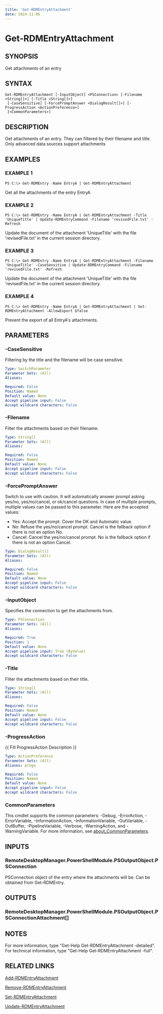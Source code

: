 ```yaml
---
title: 'Get-RDMEntryAttachment'
date: 2024-11-06
---
```



# Get-RDMEntryAttachment

## SYNOPSIS
Get attachments of an entry

## SYNTAX

```
Get-RDMEntryAttachment [-InputObject] <PSConnection> [-Filename <String[]>] [-Title <String[]>]
 [-CaseSensitive] [-ForcePromptAnswer <DialogResult[]>] [-ProgressAction <ActionPreference>]
 [<CommonParameters>]
```

## DESCRIPTION
Get attachments of an entry.
They can filtered by their filename and title.
Only advanced data sources support attachments

## EXAMPLES

### EXAMPLE 1
```
PS C:\> Get-RDMEntry -Name EntryA | Get-RDMEntryAttachment
```

Get all the attachments of the entry EntryA

### EXAMPLE 2
```
PS C:\> Get-RDMEntry -Name EntryA | Get-RDMEntryAttachment -Title 'UniqueTitle' | Update-RDMEntryCommand -Filename 'revisedFile.txt' -Refresh
```

Update the document of the attachment 'UniqueTitle' with the file 'revisedFile.txt' in the current session directory.

### EXAMPLE 3
```
PS C:\> Get-RDMEntry -Name EntryA | Get-RDMEntryAttachment -Filename 'UniqueTitle' -CaseSensitive | Update-RDMEntryCommand -Filename 'revisedFile.txt' -Refresh
```

Update the document of the attachment 'UniqueTitle' with the file 'revisedFile.txt' in the current session directory.

### EXAMPLE 4
```
PS C:\> Get-RDMEntry -Name EntryA | Get-RDMEntryAttachment | Set-RDMEntryAttachment -AllowExport $false
```

Prevent the export of all EntryA's attachments.

## PARAMETERS

### -CaseSensitive
Filtering by the title and the filename will be case sensitive.

```yaml
Type: SwitchParameter
Parameter Sets: (All)
Aliases:

Required: False
Position: Named
Default value: None
Accept pipeline input: False
Accept wildcard characters: False
```

### -Filename
Filter the attachments based on their filename.

```yaml
Type: String[]
Parameter Sets: (All)
Aliases:

Required: False
Position: Named
Default value: None
Accept pipeline input: False
Accept wildcard characters: False
```

### -ForcePromptAnswer
Switch to use with caution.
It will automatically answer prompt asking yes/no, yes/no/cancel, or ok/cancel questions.
In case of multiple prompts, multiple values can be passed to this parameter.
Here are the accepted values:
- Yes: Accept the prompt.
Cover the OK and Automatic value.
- No: Refuse the yes/no/cancel prompt.
Cancel is the fallback option if there is not an option No.
- Cancel: Cancel the yes/no/cancel prompt.
No is the fallback option if there is not an option Cancel.

```yaml
Type: DialogResult[]
Parameter Sets: (All)
Aliases:

Required: False
Position: Named
Default value: None
Accept pipeline input: False
Accept wildcard characters: False
```

### -InputObject
Specifies the connection to get the attachments from.

```yaml
Type: PSConnection
Parameter Sets: (All)
Aliases:

Required: True
Position: 1
Default value: None
Accept pipeline input: True (ByValue)
Accept wildcard characters: False
```

### -Title
Filter the attachments based on their title.

```yaml
Type: String[]
Parameter Sets: (All)
Aliases:

Required: False
Position: Named
Default value: None
Accept pipeline input: False
Accept wildcard characters: False
```

### -ProgressAction
{{ Fill ProgressAction Description }}

```yaml
Type: ActionPreference
Parameter Sets: (All)
Aliases: proga

Required: False
Position: Named
Default value: None
Accept pipeline input: False
Accept wildcard characters: False
```

### CommonParameters
This cmdlet supports the common parameters: -Debug, -ErrorAction, -ErrorVariable, -InformationAction, -InformationVariable, -OutVariable, -OutBuffer, -PipelineVariable, -Verbose, -WarningAction, and -WarningVariable. For more information, see [about_CommonParameters](http://go.microsoft.com/fwlink/?LinkID=113216).

## INPUTS

### RemoteDesktopManager.PowerShellModule.PSOutputObject.PSConnection
PSConnection object of the entry where the attachments will be.
Can be obtained from Get-RDMEntry.

## OUTPUTS

### RemoteDesktopManager.PowerShellModule.PSOutputObject.PSConnectionAttachment[]
## NOTES
For more information, type "Get-Help Get-RDMEntryAttachment -detailed".
For technical information, type "Get-Help Get-RDMEntryAttachment -full".

## RELATED LINKS

[Add-RDMEntryAttachment](http://127.0.0.1:1111/docs/Add-RDMEntryAttachment/)

[Remove-RDMEntryAttachment](http://127.0.0.1:1111/docs/Remove-RDMEntryAttachment/)

[Set-RDMEntryAttachment](http://127.0.0.1:1111/docs/Set-RDMEntryAttachment/)

[Update-RDMEntryAttachment](http://127.0.0.1:1111/docs/Update-RDMEntryAttachment/)

